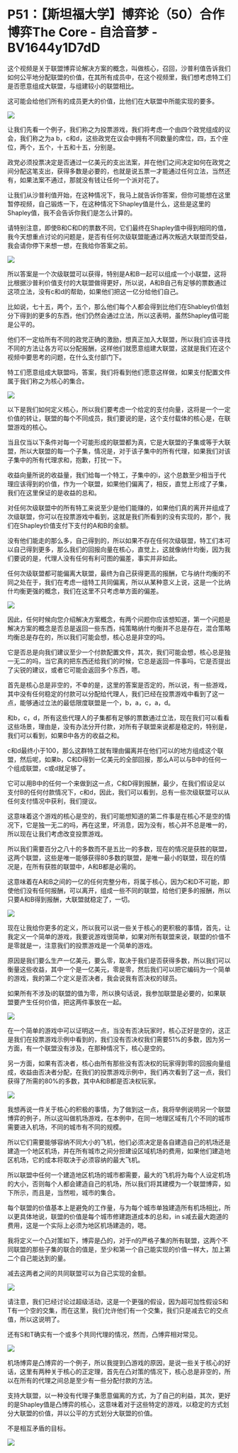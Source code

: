 # P51：【斯坦福大学】博弈论（50）合作博弈The Core - 自洽音梦 - BV1644y1D7dD

这个视频是关于联盟博弈论解决方案的概念，叫做核心，召回，沙普利值告诉我们如何公平地分配联盟的价值，在其所有成员中，在这个视频里，我们想考虑特工们是否愿意组成大联盟，与组建较小的联盟相比。

这可能会给他们所有的成员更大的价值，比他们在大联盟中所能实现的要多。

![](img/31c6b7a69293c2dcd44d1ad711b77240_1.png)

让我们先看一个例子，我们称之为投票游戏，我们将考虑一个由四个政党组成的议会，我们称之为a b，c和d，这些政党在议会中拥有不同数量的席位，四，五个座位，两个，五个，十五和十五，分别是。

政党必须投票决定是否通过一亿美元的支出法案，并在他们之间决定如何在政党之间分配这笔支出，获得多数是必要的，也就是说五票一才能通过任何立法，当然还有，如果法案不通过，那就没有钱让任何一个派对花了。

让我们从沙普利值开始，在这种情况下，我马上就告诉你答案，但你可能想在这里暂停视频，自己锻炼一下，在这种情况下Shapley值是什么，这些是这里的Shapley值，我不会告诉你我们是怎么计算的。

请特别注意，即使B和C和D的票数不同，它们最终在Shapley值中得到相同的值，我今天想重点讨论的问题是，是否有任何次级联盟能通过再次叛逃大联盟而受益，我会请你停下来想一想，在我给你答案之前。



![](img/31c6b7a69293c2dcd44d1ad711b77240_3.png)

所以答案是一个次级联盟可以获得，特别是A和B一起可以组成一个小联盟，这将比根据沙普利价值支付的大联盟做得更好，所以说，A和B自己有足够的票数通过这项立法，没有c和d的帮助，如果他们把这一亿分给他们自己。

比如说，七十五，两个，五个，那么他们每个人都会得到比他们在Shabley价值划分下得到的更多的东西，他们仍然会通过立法，所以这表明，虽然Shapley值可能是公平的。

他们不一定给所有不同的政党正确的激励，想真正加入大联盟，所以我们应该寻找不同的方法让各方可以分配报酬，这样他们就愿意组建大联盟，这就是我们在这个视频中要思考的问题，在什么支付部门下。

特工们愿意组成大联盟吗，答案，我们将看到他们愿意这样做，如果支付配置文件属于我们称之为核心的集合。

![](img/31c6b7a69293c2dcd44d1ad711b77240_5.png)

以下是我们如何定义核心，所以我们要考虑一个给定的支付向量，这将是一个一定价值的转让，联盟的每个不同成员，我们要说的是，这个支付载体的核心是，在联盟游戏的核心。

当且仅当以下条件对每一个可能形成的联盟都为真，它是大联盟的子集或等于大联盟，所以大联盟的每一个子集，情况是，对于该子集中的所有代理，如果我们对该子集中的所有代理求和，抱歉，打扰一下。

收益向量所说的收益量，我们给每一个特工，子集中的i，这个总数至少相当于代理应该得到的价值，作为一个联盟，如果他们偏离了，相反，直觉上形成了子集，我们在这里保证的是收益的总和。

对任何次级联盟中的所有特工来说至少是他们能赚的，如果他们真的离开并组成了次级联盟，你可以在投票游戏中看到，这就是我们所看到的没有实现的，那个，我们在Shapley价值支付下支付的A和B的金额。

没有他们能走的那么多，自己得到的，所以如果不存在任何次级联盟，特工们本可以自己得到更多，那么我们的回报向量在核心，直觉上，这就像纳什均衡，因为我们要说的是，代理人没有任何有利可图的偏差，事实并非如此。

任何次级联盟都可能偏离大联盟，最终为自己获得更高的报酬，它与纳什均衡的不同之处在于，我们在考虑一组特工共同偏离，所以从某种意义上说，这是一个比纳什均衡更强的概念，我们在这里不只考虑单方面的偏差。



![](img/31c6b7a69293c2dcd44d1ad711b77240_7.png)

因此，任何时候向您介绍解决方案概念，有两个问题你应该想知道，第一个问题是解决方案的概念是否总是返回一些东西，纯策略纳什均衡并不总是存在，混合策略均衡总是存在的，所以我们可能会想，核心总是非空的吗。

它是否总是向我们建议至少一个付款配置文件，其次，我们可能会想，核心总是独一无二的吗，当它真的把东西还给我们的时候，它总是返回一件事吗，它是否提出了尖锐的建议，或者它可能会返回多个东西，嗯。

首先是核心总是非空的，不幸的是，这里的答案是否定的，所以说，有一些游戏，其中没有任何稳定的付款可以分配给代理人，我们已经在投票游戏中看到了这一点，能够通过立法的最低限度联盟是一个，b，a，c，a，d。

和b，c，d，所有这些代理人的子集都有足够的票数通过立法，现在我们可以看看这些场景，理由是，没有办法分开付款，对所有子联盟来说都是稳定的，特别是，我们可以看到，如果B中各方的收益之和。

c和d最终小于100，那么这群特工就有理由偏离并在他们可以的地方组成这个联盟，然后呢，如果b，C和D得到一亿美元的全部回报，那么A可以与B中的任何一个组成联盟，c或d就足够了。

它可以用B中的任何一个来做到这一点，C和D得到报酬，最少，在我们假设足以支付B的任何付款情况下，c和d，因此，我们可以看到，总有一些次级联盟可以从任何支付情况中获利，我们提议。

这意味着这个游戏的核心是空的，我们可能想知道的第二件事是在核心不是空的情况下，它是独一无二的吗，再在这里，坏消息，因为没有，核心并不总是唯一的，所以现在让我们考虑改变投票游戏。

所以我们需要百分之八十的多数而不是五比一的多数，现在的情况是获胜的联盟，这两个联盟，这些是唯一能够获得80多数的联盟，是唯一最小的联盟，现在的情况是，在所有获胜的联盟中，A和B都是必需的。

这意味着在A和B之间的一亿的任何完整分布，将属于核心，因为C和D不可能，即使他们没有任何报酬，可以离开，组成一些不同的联盟，给他们更多的报酬，所以只要A和B得到报酬，大联盟就稳定了，一切。



![](img/31c6b7a69293c2dcd44d1ad711b77240_9.png)

现在让我给你更多的定义，所以我可以说一些关于核心的更积极的事情，首先，让我定义一个简单的游戏，我要说游戏很简单，如果对所有联盟来说，联盟的价值不是零就是一，注意我们的投票游戏是一个简单的游戏。

原因是我们要么生产一亿美元，要么零，取决于我们是否获得多数，所以我们可以衡量这些收益，其中一个是一亿美元，零是零，然后我们可以把它编码为一个简单的游戏，我的第二个定义是否决者，我会说我有否决权的球员。

如果所有不涉及i的联盟的值为零，所以换句话说，我参加联盟是必要的，如果联盟要产生任何价值，把这两件事放在一起。



![](img/31c6b7a69293c2dcd44d1ad711b77240_11.png)

在一个简单的游戏中可以证明这一点，当没有否决玩家时，核心正好是空的，这正是我们在投票游戏示例中看到的，我们没有否决权我们需要51%的多数，因为另一方面，有一个联盟没有涉及，在那种情况下，核心是空的。

另一方面，如果有否决者，核心由所有那些没有否决权的玩家得到零的回报向量组成，收益由否决者分配，在我们的投票游戏示例中，我们再次看到了这一点，我们获得了所需的80%的多数，其中A和B都是否决权玩家。



![](img/31c6b7a69293c2dcd44d1ad711b77240_13.png)

我想再说一件关于核心的积极的事情，为了做到这一点，我将举例说明另一个联盟博弈的例子，所以这叫做机场游戏，在本例中，在同一地理区域有几个不同的城市需要进入机场，不同的城市有不同的规模。

所以它们需要能够容纳不同大小的飞机，他们必须决定是各自建造自己的机场还是建造一个地区机场，并在所有城市之间分担建设区域机场的费用，如果他们建造地区机场，它的成本将取决于必须容纳的最大飞机。

所以联盟中任何一个建造地区机场的城市都需要，最大的飞机将为每个人设定机场的大小，否则每个人都会建造自己的机场，所以我们将其建模为一个联盟博弈，如下所示，而且是，当然啦，城市的集合。

每个联盟的价值基本上是避免的工作量，与为每个城市单独建造所有机场相比，所以更具体地说，联盟的价值是每个城市修建跑道成本的总和，in s减去最大跑道的费用，这是一个实际上必须为地区机场建造的，嗯。

我将定义一个凸对策如下，博弈是凸的，对于n的严格子集的所有联盟，这两个不同联盟的那些子集的联合的值是，至少和第一个自己能实现的价值一样大，加上第二个自己能达到的量。

减去这两者之间的共同联盟可以为自己实现的金额。

![](img/31c6b7a69293c2dcd44d1ad711b77240_15.png)

请注意，我们已经讨论过超级活动，这是一个更强的假设，因为超可加性假设S和T有一个空的交集，而在这里，我们允许他们有一个交集，我们只是减去它的交点值，所以这说明了。

还有S和T确实有一个或多个共同代理的情况，然而，凸博弈相对常见。

![](img/31c6b7a69293c2dcd44d1ad711b77240_17.png)

机场博弈是凸博弈的一个例子，所以我提到凸游戏的原因，是说一些关于核心的好话，这里有两种关于核心的正定理，首先在凸对策的情况下，核心总是非空的，所以在所有的代理之间总是至少有一些分配付款的方法。

支持大联盟，以一种没有代理子集愿意偏离的方式，为了自己的利益，其次，更好的是Shapley值是凸博弈的核心，这意味着对于这些特定的游戏，以稳定的方式划分大联盟的价值，并以公平的方式划分大联盟的价值。

不是相互矛盾的目标。

![](img/31c6b7a69293c2dcd44d1ad711b77240_19.png)